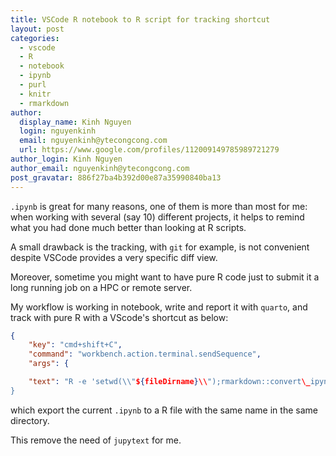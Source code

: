 ```yaml
---
title: VSCode R notebook to R script for tracking shortcut
layout: post
categories:
  - vscode
  - R
  - notebook
  - ipynb
  - purl
  - knitr
  - rmarkdown
author:
  display_name: Kinh Nguyen
  login: nguyenkinh
  email: nguyenkinh@ytecongcong.com
  url: https://www.google.com/profiles/112009149785989721279
author_login: Kinh Nguyen
author_email: nguyenkinh@ytecongcong.com
post_gravatar: 886f27ba4b392d00e87a35990840ba13
---
```


`.ipynb` is great for many reasons, one of them is more than most for me: when working with several (say 10) different projects, it helps to remind what you had done much better than looking at R scripts.

A small drawback is the tracking, with `git` for example, is not convenient despite VSCode provides a very specific diff view.

Moreover, sometime you might want to have pure R code just to submit it a long running job on a HPC or remote server.

My workflow is working in notebook, write and report it with `quarto`, and track with pure R with a VScode's shortcut as below:

```json
{
	"key": "cmd+shift+C",
	"command": "workbench.action.terminal.sendSequence",
	"args": {

	"text": "R -e 'setwd(\\"${fileDirname}\\");rmarkdown::convert\_ipynb(\\"${fileBasename}\\");knitr::purl(\\"${fileBasenameNoExtension}.Rmd\\",
}
```
which export the current `.ipynb` to a R file with the same name in the same directory.

This remove the need of `jupytext` for me.